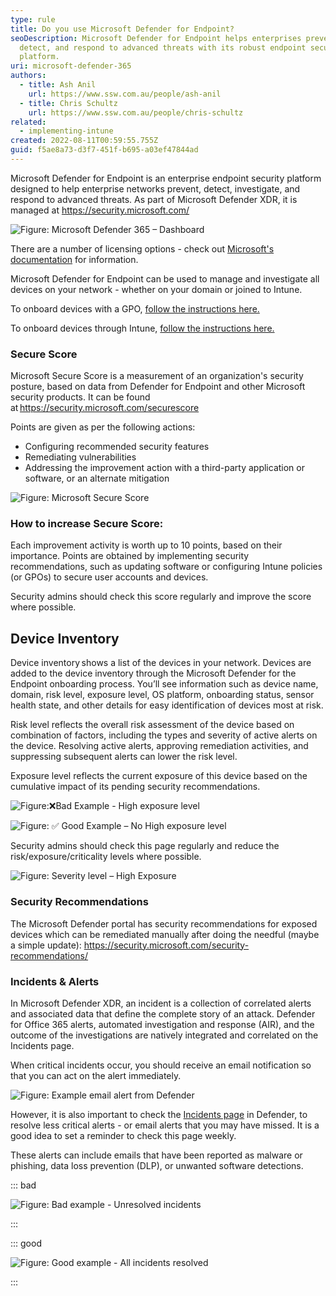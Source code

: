 ```yaml
---
type: rule
title: Do you use Microsoft Defender for Endpoint?
seoDescription: Microsoft Defender for Endpoint helps enterprises prevent,
  detect, and respond to advanced threats with its robust endpoint security
  platform.
uri: microsoft-defender-365
authors:
  - title: Ash Anil
    url: https://www.ssw.com.au/people/ash-anil
  - title: Chris Schultz
    url: https://www.ssw.com.au/people/chris-schultz
related:
  - implementing-intune
created: 2022-08-11T00:59:55.755Z
guid: f5ae8a73-d3f7-451f-b695-a03ef47844ad
---
```

Microsoft Defender for Endpoint is an enterprise endpoint security platform designed to help enterprise networks prevent, detect, investigate, and respond to advanced threats. As part of Microsoft Defender XDR, it is managed at <https://security.microsoft.com/>

<!--endintro-->

![Figure: Microsoft Defender 365 – Dashboard ](defender365_2022-08-10.jpg " ")

There are a number of licensing options - check out [Microsoft's documentation](https://learn.microsoft.com/en-us/microsoft-365/security/defender-endpoint/microsoft-defender-endpoint?view=o365-worldwide) for information.

Microsoft Defender for Endpoint can be used to manage and investigate all devices on your network - whether on your domain or joined to Intune.

To onboard devices with a GPO, [follow the instructions here.](https://learn.microsoft.com/en-us/microsoft-365/security/defender-endpoint/configure-endpoints-gp?view=o365-worldwide)

To onboard devices through Intune, [follow the instructions here.](https://learn.microsoft.com/en-us/mem/intune/protect/advanced-threat-protection-configure#enable-microsoft-defender-for-endpoint-in-intune)

### Secure Score

Microsoft Secure Score is a measurement of an organization's security posture, based on data from Defender for Endpoint and other Microsoft security products. It can be found at <https://security.microsoft.com/securescore>

Points are given as per the following actions:

* Configuring recommended security features
* Remediating vulnerabilities
* Addressing the improvement action with a third-party application or software, or an alternate mitigation

![Figure: Microsoft Secure Score  ](secure_score-2022-08-10.jpg)

### How to increase Secure Score:

Each improvement activity is worth up to 10 points, based on their importance. Points are obtained by implementing security recommendations, such as updating software or configuring Intune policies (or GPOs) to secure user accounts and devices.

Security admins should check this score regularly and improve the score where possible.

## Device Inventory

Device inventory shows a list of the devices in your network. Devices are added to the device inventory through the Microsoft Defender for the Endpoint onboarding process. You’ll see information such as device name, domain, risk level, exposure level, OS platform, onboarding status, sensor health state, and other details for easy identification of devices most at risk.

Risk level reflects the overall risk assessment of the device based on combination of factors, including the types and severity of active alerts on the device. Resolving active alerts, approving remediation activities, and suppressing subsequent alerts can lower the risk level.

Exposure level reflects the current exposure of this device based on the cumulative impact of its pending security recommendations.

![Figure:❌Bad Example - High exposure level  ](badexample_exposure-2022-08-10.jpg)

![Figure: ✅ Good Example – No High exposure level](goodexample_exposure-2022-08-10.jpg)

Security admins should check this page regularly and reduce the risk/exposure/criticality levels where possible.

![Figure: Severity level – High Exposure ](discoveredvulner-2022-08-10.jpg)

### Security Recommendations

The Microsoft Defender portal has security recommendations for exposed devices which can be remediated manually after doing the needful (maybe a simple update): https://security.microsoft.com/security-recommendations/

### Incidents & Alerts

In Microsoft Defender XDR, an incident is a collection of correlated alerts and associated data that define the complete story of an attack. Defender for Office 365 alerts, automated investigation and response (AIR), and the outcome of the investigations are natively integrated and correlated on the Incidents page.

When critical incidents occur, you should receive an email notification so that you can act on the alert immediately.

![Figure: Example email alert from Defender](defender-alert.png)

However, it is also important to check the [Incidents page](https://security.microsoft.com/incidents) in Defender, to resolve less critical alerts - or email alerts that you may have missed. It is a good idea to set a reminder to check this page weekly.

These alerts can include emails that have been reported as malware or phishing, data loss prevention (DLP), or unwanted software detections.

::: bad

![Figure: Bad example - Unresolved incidents](defender-incidents.png)

:::

::: good

![Figure: Good example - All incidents resolved](defender-no-incidents.png)

:::

